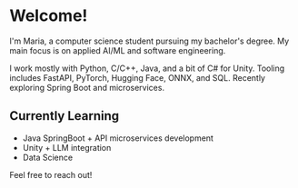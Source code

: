 # Welcome!

I'm Maria, a computer science student pursuing my bachelor's degree. My main focus is on applied AI/ML and software engineering.

I work mostly with Python, C/C++, Java, and a bit of C# for Unity. Tooling includes FastAPI, PyTorch, Hugging Face, ONNX, and SQL. Recently exploring Spring Boot and microservices.

## Currently Learning
- Java SpringBoot + API microservices development
- Unity + LLM integration
- Data Science

Feel free to reach out!
